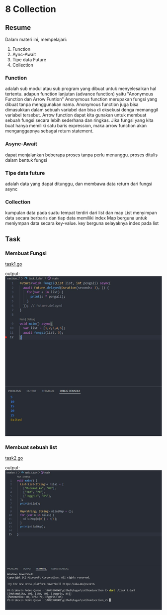 # 8 Collection

## Resume

Dalam materi ini, mempelajari:

1. Function
2. Aync-Await
3. Tipe data Future
4. Collection

### Function

adalah sub modul atau sub program yang dibuat untuk menyelesaikan hal tertentu. adapun function lanjutan (advance function) yaitu "Anonymous Function dan Arrow Funtion"
Anonymous function merupakan fungsi yang dibuat tanpa menggunakan nama. Anonymous function juga bisa dimasukkan dalam sebuah variabel dan bisa di eksekusi denga memanggil variabel tersebut.
Arrow function dapat kita gunakan untuk membuat sebuah fungsi secara lebih sederhana dan ringkas. Jika fungsi yang kita buat hanya memiliki satu baris expression, maka arrow function akan menganggapnya sebagai return statement.

### Async-Await

dapat menjalankan beberapa proses tanpa perlu menunggu. proses ditulis dalam bentuk fungsi

### Tipe data future

adalah data yang dapat ditunggu, dan membawa data return dari fungsi async

### Collection

kumpulan data pada suatu tempat terdiri dari list dan map
List menyimpan data secara berbaris dan tiap data memiliki index
Map berguna untuk meniympan data secara key-value. key berguna selayaknya index pada list

## Task

### Membuat Fungsi

[task1.go](./Praktikum/task_1.dart)

output:
![task1](./Screenshots/Task1.jpeg)

### Membuat sebuah list

[task2.go](./Praktikum/task_2.dart)

output:
![task2](./Screenshots/Task2.jpeg)
